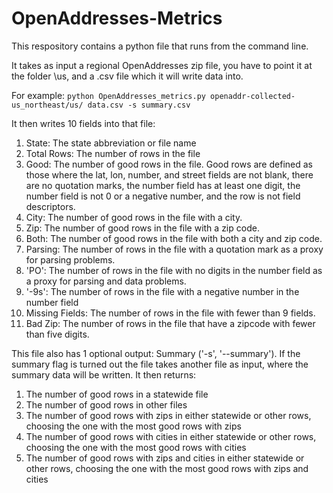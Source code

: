 # OpenAddresses-Metrics

This respository contains a python file that runs from the command line.

It takes as input a regional OpenAddresses zip file, you have to point it at the folder \us\, and a .csv file which it will write data into.

For example:
`python OpenAddresses_metrics.py openaddr-collected-us_northeast/us/ data.csv -s summary.csv`

It then writes 10 fields into that file:

1. State: The state abbreviation or file name
2. Total Rows: The number of rows in the file
3. Good: The number of good rows in the file. Good rows are defined as those where the lat, lon, number, and street fields are not blank, there are no quotation marks, the number field has at least one digit, the number field is not 0 or a negative number, and the row is not field descriptors.
4. City: The number of good rows in the file with a city.
5. Zip: The number of good rows in the file with a zip code.
6. Both: The number of good rows in the file with both a city and zip code.
7. Parsing: The number of rows in the file with a quotation mark as a proxy for parsing problems.
8. 'PO': The number of rows in the file  with no digits in the number field as a proxy for parsing and data problems.
9. '-9s': The number of rows in the file with a negative number in the number field
10. Missing Fields: The number of rows in the file with fewer than 9 fields.
11. Bad Zip: The number of rows in the file that have a zipcode with fewer than five digits.

This file also has 1 optional output: Summary ('-s', '--summary'). If the summary flag is turned out the file takes another file as input, where the summary data will be written. It then returns:

1. The number of good rows in a statewide file
2. The number of good rows in other files
3. The number of good rows with zips in either statewide or other rows, choosing the one with the most good rows with zips
4. The number of good rows with cities in either statewide or other rows, choosing the one with the most good rows with cities
5. The number of good rows with zips and cities in either statewide or other rows, choosing the one with the most good rows with zips and cities
